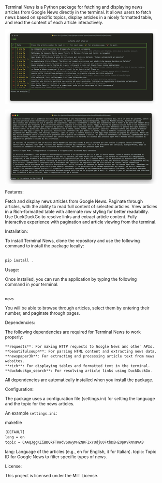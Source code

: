 Terminal News is a Python package for fetching and displaying news articles from Google News directly in the terminal. It allows users to fetch news based on specific topics, display articles in a nicely formatted table, and read the content of each article interactively.

![gsh command](./image/term_1.png)

![gsh command](./image/term_2.png)

Features:

Fetch and display news articles from Google News.
Paginate through articles, with the ability to read full content of selected articles.
View articles in a Rich-formatted table with alternate row styling for better readability.
Use DuckDuckGo to resolve links and extract article content.
Fully interactive experience with pagination and article viewing from the terminal.

Installation:

To install Terminal News, clone the repository and use the following command to install the package locally:

```bash

pip install .
```
Usage:

Once installed, you can run the application by typing the following command in your terminal:

```bash

news
```

You will be able to browse through articles, select them by entering their number, and paginate through pages.

Dependencies:

The following dependencies are required for Terminal News to work properly:

    **requests**: For making HTTP requests to Google News and other APIs.
    **beautifulsoup4**: For parsing HTML content and extracting news data.
    **newspaper3k**: For extracting and processing article text from news websites.
    **rich**: For displaying tables and formatted text in the terminal.
    **duckduckgo_search**: For resolving article links using DuckDuckGo.

All dependencies are automatically installed when you install the package.

Configuration:

The package uses a configuration file (settings.ini) for setting the language and the topic for the news articles.

An example `settings.ini`:

makefile
```bash
[DEFAULT]
lang = en
topic = CAAqJggKIiBDQkFTRWdvSUwyMHZNRFZxYUdjU0FtbDBHZ0pKVkNnQVAB
```
lang: Language of the articles (e.g., en for English, it for Italian).
topic: Topic ID for Google News to filter specific types of news.

License:

This project is licensed under the MIT License.
